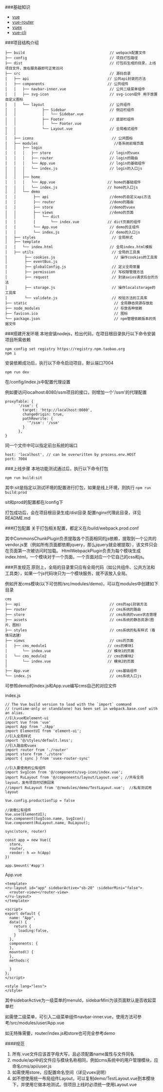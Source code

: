 ###基础知识
- [vue](https://cn.vuejs.org/v2/guide/)
- [vue-router](https://router.vuejs.org/zh/)
- [vuex](https://vuex.vuejs.org/zh/)
- [vue-cli](https://cli.vuejs.org/zh/guide/#%E8%AF%A5%E7%B3%BB%E7%BB%9F%E7%9A%84%E7%BB%84%E4%BB%B6)

###项目结构介绍
```
├── build                                       // webpack配置文件
├── config                                      // 项目打包路径
├── dist                                        // 打包后生成的目录，上线项目文件，放在服务器即可正常访问
├── src                                         // 源码目录
│   ├── api                                    // 公共api封装的方法
│   ├── components                             // 公共组件
│   │   ├── navbar-inner.vue                    // 公共二级菜单组件
│   │   ├── svg-icon                            // svg-icon组件 用于放置自定义图标
│   │   └── layout                              // 公共组件
│   │            ├── Sidebar                    // 侧边栏组件
│   │            │   └── Sidebar.vue 
│   │            ├── Footer                     // 底部栏组件
│   │            │   └── Footer.vue 
│   │            └── Layout.vue                 // 全局格式组件
│   │       
│   ├── icons                                    // 公共图标
│   ├── modules                                   //各系统前端页面
│   │   ├── login
│   │   │   ├── store                           // login的vuex
│   │   │   ├── router                          // login的路由
│   │   │   └── App.vue                         // login的基础组件
│   │   │   └── index.js                        // login的入口js
│   │   │       
│   │   ├── home                 
│   │   │   └── App.vue                        // home的基础组件
│   │   │   └── index.js                       // home的入口js
│   │   └── demo
│   │        ├── api                            //demo的自定义api方法
│   │        ├── router                         //demo的路由
│   │        ├── store                          //demo的vuex
│   │        ├── views                          //demo的页面
│   │        │   └── dict
│   │        │       └── index.vue             // dict页面的组件
│   │        └── App.vue                        // demo的主组件
│   │        └── index,js                       // demo的入口js
│   ├── styles                                   // 全局样式
│   ├── template
│   │   └── index.html                          // 全局index.html模板
│   ├── utils                                    // 全局的工具类
│        ├── cookies.js                           // 操作cookies的工具库
│        ├── eventBus.js                          
│        ├── globalConfig.js                     // 定义全局常量
│        ├── permission                          // 写权限管理方法
│        ├── request                             // 封装axios请求后台的方法
│        ├── storage.js                          // 操作localstorage的工具库 
│        └── validate.js                         // 校验方法的工具库 
├── static                                        // 全局静态资源存放处
├── node_modules                                  // 存放各种依赖
├── favicon.ico                                   // 图标
└── package.json                                  // npm管理依赖版本的凭据文件
```

###搭建开发环境
本地安装nodejs，检出代码，在项目根目录执行以下命令安装项目所需依赖
```$xslt
npm config set registry https://registry.npm.taobao.org
npm i
```
安装依赖成功后，执行以下命令启动项目，默认端口7004
```$xslt
npm run dev
```
在/config/index.js中配置代理设置

例如要访问localhost:8080/ssm项目的接口，则增加一个'/ssm'的代理配置
```$xslt
proxyTable: { 
      '/ssm': {
        target: 'http://localhost:8080',
        changeOrigin: true,
        pathRewrite: {
          '^/ssm': '/ssm'
        }
      },
}
```
同一个文件中可以指定前台系统的端口
```$xslt
host: 'localhost', // can be overwritten by process.env.HOST
port: 7004
```

###上线步骤
本地功能测试通过后，执行以下命令打包
```$xslt
npm run build:sit
```
其中:sit是指定以测试环境的配置进行打包，如果是线上环境，则执行
```npm run build:prod```

sit和prod的配置都在/config下

打包成功后，会在项目根目录生成/dist目录
配置nginx代理此目录，详见README.md

###打包配置
关于打包相关配置，都定义在/build/webpack.prod.conf

其中CommonsChunkPlugin负责提取各个页面相同的js依赖，提取到一个公共的vendor.js里（例如所有页面都依赖jquery，那么jquery就会被提取），该文件只会在页面第一次被访问时加载。
HtmlWebpackPlugin负责为每个模块生成index.html，一个模块对于一个页面，一个页面对应一个它自己的css和js。

###开发规范
原则上，全局的目录里只应有全局代码（如公共组件、公共方法和工具类），如果一个js代码块只为一个模块服务，就不该放入全局。

例如开发cms模块(以下可仿照/src/modules/demo)，可以在modules中创建如下目录
```$xslt
cms
├── api                                         // cms的api封装方法
├── router                                      // cms系统的路由
├── store                                       // cms系统的vuex状态管理
├── assets                                      // cms系统的静态资源(图片、图标）
├── styles                                      // cms系统的私有样式（看情况选建）
├── views                                       // cms的页面
│   ├── cms_module1                            // cms的模块1
│       └── index.vue                          // 模块1的页面
│   └── cms_module2                            // cms的模块2
│       └── index.vue                          // 模块2的页面
│   
├── App.vue                                     // cms基础组件
└── index.js                                    // cms系统入口js
```
可参照demo的index.js和App.vue编写cms自己的对应文件

index.js
```$xslt
// The Vue build version to load with the `import` command
// (runtime-only or standalone) has been set in webpack.base.conf with an alias.
//引入vue和element-ui
import Vue from 'vue'
import App from './App'
import ElementUI from 'element-ui';
//引入全局样式
import '@/styles/default.less';
//引入路由和vuex
import router from './router'
import store from './store'
import { sync } from 'vuex-router-sync'

//引入要使用的公有组件
import SvgIcon from '@/components/svg-icon/index.vue';
import RuLayout from '@/components/layout/Layout.vue'; //共有全局layout，发布项目时切换回来
//import RuLayout from '@/modules/demo/TestLayout.vue';  //私有测试用layout

Vue.config.productionTip = false

//装载公有组件
Vue.use(ElementUI);
Vue.component(SvgIcon.name, SvgIcon);
Vue.component(RuLayout.name, RuLayout);

sync(store, router)

const app = new Vue({
  store,
  router,
  render: h => h(App)
})

app.$mount('#app')
```

App.vue
```$xslt
<template>
<ru-layout id="app" sidebarActive="sb-20" :sidebarMini="false">
  <router-view></router-view>
</ru-layout>
</template>

<script>
export default {
  name: "App",
  data() {
    return {
      loading:false,
    }
  },
  components: {
  },
  mounted() {
  },
  methods:{

  }
};
</script>

<style lang="less">
</style>

```
其中sidebarActive为一级菜单的menuId，sidebarMini为该页面默认是否收起菜单栏

如需使二级菜单，可引入二级菜单组件navbar-inner.vue，使用方法可参考/src/modules/user/App.vue

如无特殊需要，router/index.js和store也可完全参考demo

####规范
1. 所有.vue文件应该首字母大写，且必须配置name属性与文件同名
2. module/api中的文件应与模块名称相同，例如cms系统中的用户管理模块，应命名cms/api/user.js
3. 如需使用store，应配置命名空间（详见vuex说明）
4. 如不想使用统一布局组件Layout，可以复制demo/TestLayout.vue到本模块下，并使用它做本地测试。但项目上线时必须统一使用Layout.vue


